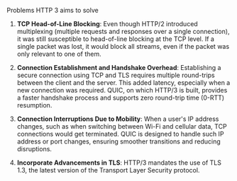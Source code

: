 Problems HTTP 3 aims to solve

1. **TCP Head-of-Line Blocking**: Even though HTTP/2 introduced multiplexing (multiple requests and responses over a single connection), it was still susceptible to head-of-line blocking at the TCP level. If a single packet was lost, it would block all streams, even if the packet was only relevant to one of them. 
 
2. **Connection Establishment and Handshake Overhead**: Establishing a secure connection using TCP and TLS requires multiple round-trips between the client and the server. This added latency, especially when a new connection was required. QUIC, on which HTTP/3 is built, provides a faster handshake process and supports zero round-trip time (0-RTT) resumption.
   
3. **Connection Interruptions Due to Mobility**: When a user's IP address changes, such as when switching between Wi-Fi and cellular data, TCP connections would get terminated. QUIC is designed to handle such IP address or port changes, ensuring smoother transitions and reducing disruptions.
   
4. **Incorporate Advancements in TLS**: HTTP/3 mandates the use of TLS 1.3, the latest version of the Transport Layer Security protocol.

